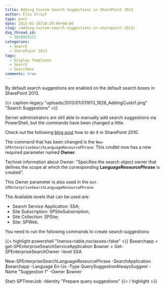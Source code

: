 ```yaml
---
title: Adding Custom Search Suggestions in SharePoint 2013
author: Elio Struyf
type: post
date: 2013-01-16T18:29:04+00:00
slug: /adding-custom-search-suggestions-in-sharepoint-2013/
dsq_thread_id:
  - 3839862271
categories:
  - Search
  - SharePoint 2013
tags:
  - Display Templates
  - Search
  - Searchbox
comments: true
---
```


By default search suggestions are enabled on the default search boxes in SharePoint 2013.

{{< caption-legacy "uploads/2013/01/011613_1828_AddingCusto1.png" "Search Suggestions" >}}

Server administrators are still able to manually add search suggestions via PowerShell, but the commands have been changed a little.

Check out the following [blog post](http://blogs.technet.com/b/chad/archive/2010/06/24/tip-34-adding-a-sharepoint-2010-search-suggestion.aspx "Adding a SharePoint 2010 Search Suggestion") how to do it in SharePoint 2010.

The command that has been changed is the `New-SPEnterpriseSearchLanguageResourcePhrase`. This cmdlet now has a new required parameter named **Owner**.

Technet information about Owner: "Specifies the search object owner that defines the scope at which the corresponding **LanguageResourcePhrase** is created".

This Owner parameter is also used in the `Get-SPEnterpriseSearchLanguageResourcePhrase`.

The Available levels that can be used are:

*   Search Service Application: SSA;
*   Site Subscription: SPSiteSubscription;
*   Site Collection: SPSite;
*   Site: SPWeb.

You need to run the following commands to create search suggestions:

{{< highlight powershell "linenos=table,noclasses=false" >}}
$searchapp = get-SPEnterpriseSearchServiceApplication
$owner = Get-SPEnterpriseSearchOwner -level SSA

New-SPEnterpriseSearchLanguageResourcePhrase -SearchApplication $searchapp -Language En-Us -Type QuerySuggestionAlwaysSuggest -Name "Suggestion 1" -Owner $owner

Start-SPTimerJob -Identity "Prepare query suggestions"
{{< / highlight >}}
